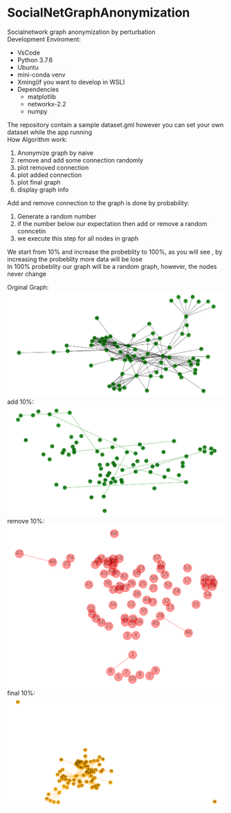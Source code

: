 # SocialNetGraphAnonymization
Socialnetwork graph anonymization by perturbation  
Development Enviroment:  

* VsCode
* Python 3.7.6
* Ubuntu
* mini-conda venv
* Xming(if you want to develop in WSL)
* Dependencies
  * matplotlib
  * networkx-2.2
  * numpy

The repository contain a sample dataset.gml however you can set your own dataset while the app running  
How Algorithm work:  
1. Anonymize graph by naive
1. remove and add some connection randomly
1. plot removed connection
1. plot added connection
1. plot final graph
1. display graph info

Add and remove connection to the graph is done by probability:
1. Generate a random number
1. if the number below our expectation then add or remove a random conncetin
1. we execute this step for all nodes in graph

We start from 10% and increase the probeblity to 100%, as you will see , by increasing the probeblity more data will be lose  
In 100% probeblity our graph will be a random graph, however, the nodes never change 
  
Orginal Graph:    
![Orginal Graph](/image/orginal.png)  
add 10%:  
![added_10](/image/added_10.png)  
remove 10%:  
![removed_10](/image/removed_10.png)  
final 10%:  
![final_10](/image/final_10.png)  
